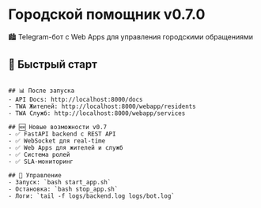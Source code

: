 # Городской помощник v0.7.0

🏙️ Telegram-бот с Web Apps для управления городскими обращениями

## 🚀 Быстрый старт

``````

## 📊 После запуска
- API Docs: http://localhost:8000/docs
- TWA Жителей: http://localhost:8000/webapp/residents
- TWA Служб: http://localhost:8000/webapp/services

## 🆕 Новые возможности v0.7
- ✅ FastAPI backend с REST API
- ✅ WebSocket для real-time
- ✅ Web Apps для жителей и служб
- ✅ Система ролей
- ✅ SLA-мониторинг

## 🔧 Управление
- Запуск: `bash start_app.sh`
- Остановка: `bash stop_app.sh`
- Логи: `tail -f logs/backend.log logs/bot.log`
